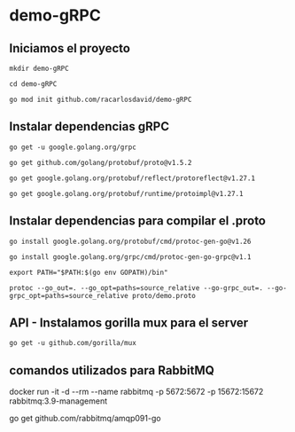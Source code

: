 # demo-gRPC
## Iniciamos el proyecto

`mkdir demo-gRPC`

`cd demo-gRPC`

`go mod init github.com/racarlosdavid/demo-gRPC`

## Instalar dependencias gRPC

`go get -u google.golang.org/grpc`

`go get github.com/golang/protobuf/proto@v1.5.2`

`go get google.golang.org/protobuf/reflect/protoreflect@v1.27.1`

`go get google.golang.org/protobuf/runtime/protoimpl@v1.27.1`

## Instalar dependencias para compilar el .proto

`go install google.golang.org/protobuf/cmd/protoc-gen-go@v1.26`

`go install google.golang.org/grpc/cmd/protoc-gen-go-grpc@v1.1`

`export PATH="$PATH:$(go env GOPATH)/bin"`

`protoc --go_out=. --go_opt=paths=source_relative --go-grpc_out=. --go-grpc_opt=paths=source_relative proto/demo.proto`

## API - Instalamos gorilla mux para el server
`go get -u github.com/gorilla/mux`

## comandos utilizados para RabbitMQ
docker run -it -d --rm --name rabbitmq -p 5672:5672 -p 15672:15672 rabbitmq:3.9-management

go get github.com/rabbitmq/amqp091-go